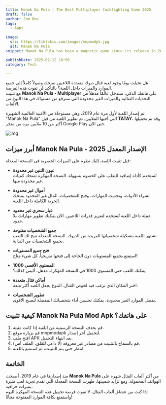 ```yaml
---
title: Manok Na Pula | The Best Multiplayer Cockfighting Game 2025
draft: false
author: Jon Doe 
tags:
  - Apps
    
image:
  src: https://tiktokio.cam/images/mnpmodpk.jpg
  alt: Manok Na Pula
snippet: Manok Na Pula has been a magnetic game since its release in 2019. Once a game becomes popular, the thirst for modified versions arises. 

publishDate: 2025-02-12 18:50
category: Tech

---
```


هل تخيلت يومًا وجود لعبة قتال ديوك متعددة اللاعبين تمنحك وصولاً كاملاً إلى جميع الموارد والميزات داخل اللعبة؟ بالتأكيد لن تفوت هذه الفرصة.  
مع تثبيت **Manok Na Pula - Multiplayer** على هاتفك الذكي، ستدخل عالمًا مذهلاً من التحديات القتالية والميزات الغير محدودة التي سترفع من مستواك في هذا النوع من الألعاب.

تم إصدار اللعبة لأول مرة عام 2019، وهي مستوحاة من الأغنية العالمية الشهيرة "Manok Na Pula" التي أحبها الملايين. تم تطوير اللعبة من قبل **TATAY**، وقد تم تحميلها أكثر من 10 ملايين مرة من متجر Google Play حتى الآن.

![img](https://tiktokio.cam/images/mnpmodpk.jpg)

## أبرز ميزات Manok Na Pula - الإصدار المعدل 2025 ##

قبل تثبيت اللعبة، إليك نظرة على الميزات الحصرية في النسخة المعدلة:

- **عيون التنين غير محدودة**  
  تُستخدم كأداة إضافية للتغلب على الخصوم بسهولة. النسخة المهكرة تمنحك كميات غير محدودة منها.

- **أموال غير محدودة**  
  لشراء الأدوات، وتحديث المهارات، وفتح الشخصيات. المال غير المحدود يمنحك الحرية الكاملة داخل اللعبة.

- **غبار سحري غير محدود**  
  عملة داخل اللعبة تُستخدم لتعزيز قدرات اللاعبين. الآن يمكنك تطوير مهاراتك بلا حدود.

- **جميع الشخصيات مفتوحة**  
  تشتهر اللعبة بتشكيلة شخصياتها الفريدة من الديوك. النسخة المعدلة تتيح لك اللعب بجميع الشخصيات من البداية.

- **فتح جميع المستويات**  
  استمتع بجميع المستويات دون الحاجة إلى فتحها تدريجياً. كل شيء متاح!

- **المستوى الأقصى 1000**  
  يمكنك اللعب حتى المستوى 1000 في النسخة المهكرة. مذهل، أليس كذلك؟

- **أماكن قتال متعددة**  
  اختر المكان الذي ترغب فيه لخوض القتال. التنوع يجعل اللعبة أكثر متعة.

- **تطوير الشخصيات**  
  بفضل الموارد الغير محدودة، يمكنك تحسين أداء شخصياتك المفضلة لتصبح الأقوى.

## كيفية تثبيت Manok Na Pula Mod Apk على هاتفك؟ ##

1. قم بحذف النسخة الرسمية من اللعبة إذا كانت مثبتة.
2. قم بزيارة موقع mnpmodapk لتحميل آخر إصدار.
3. افتح ملف APK بعد انتهاء التحميل.
4. قم بالسماح بالتثبيت من مصادر غير معروفة (لا داعي للقلق، الملف آمن).
5. انتظر حتى يتم التثبيت، ثم استمتع باللعبة!

## الخاتمة ##

منذ إصدارها في عام 2019، أصبحت **Manok Na Pula** من أكثر ألعاب القتال شهرة على الهواتف المحمولة. ومع تزايد شعبيتها، ظهرت النسخة المعدلة التي تقدم تجربة لعب مثيرة بميزات خرافية.  
إذا كنت من عشاق ألعاب القتال، لا تفوت فرصة تحميل هذه النسخة المهكرة اليوم واستمتع بكافة الموارد المفتوحة مجانًا!
